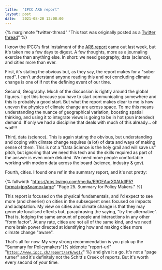 ```yaml
---
title:  "IPCC AR6 report"
layout: post
date:   2021-08-20 12:00:00
---
```


{% marginnote "twitter-thread" "This text was originally posted as a [Twitter
thread](https://twitter.com/darribas/status/1428636769822597121)" %}

I know the IPCC's first instalment of the [AR6 report](https://www.ipcc.ch/report/ar6/wg1/) came out  last week, but it's taken me a few days to digest. A few thoughts, more as a journaling exercise than anything else. In short: we need geography, data (science), and cities more than ever.

First, it's stating the obvious but, as they say, the report makes for a "sober read". I can't understand anyone reading this and not concluding climate change is one of if not the defining event of our time.

Second, Geography. Much of the discussion is rightly around the global figures. I get this because you have to start communicating somewhere and this is probably a good start. But what the report makes clear to me is how uneven the physics of climate change are across space. To me this means understanding the nuance of geographical variation, boosting spatial thinking, and using it to integrate views is going to be in hot (pun intended) demand. If only we had a discipline that deals with much of this already... oh wait!!!

Third, data (science). This is again stating the obvious, but understanding and coping with climate change requires (a lot) of data and ways of making sense of them. This is not a "Data Science is the holy grail and will save us"  pitch, but ignoring that we need this tech and the skills required as part of the answer is even more deluded. We need more people comfortable working with modern data across the board (science, industry & gov).

Fourth, cities. I found one ref in the summary report, and it's not pretty:

{% fullwidth "https://pbs.twimg.com/media/E9OEAurX0AUdlP5?format=jpg&name=large" "Page 25. Summary for Policy Makers." %}

This report is focused on the physical fundamentals, and I'd expect to see more (and cheerier) on cities in the subsequent ones focused on impacts and adaptation. My view on cities and climate change is that they may generate localised effects but, paraphrasing the saying, "try the alternative". That is, lodging the same amount of people and interactions in any other "form factor". At any rate, cities are not all of the same kind, and we need more brain power directed at identifying how and making cities more climate change "aware".

That's all for now. My very strong recommendation is you pick up the "Summary for Policymakers"{% sidenote "report-url" "[`https://www.ipcc.ch/report/ar6/wg1/`](https://www.ipcc.ch/report/ar6/wg1/)" %} and give it a go. It's not a "page turner" and it's definitely not the Schitt's Creek of reports. But it's worth every second of your time.


